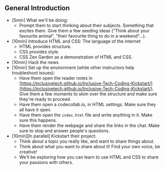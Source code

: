 ## General Introduction

- [5min] What we'll be doing:
    - Prompt them to start thinking about their subjects. Something that excites them. Give them a few seeding ideas ("Think about your favourite animal", "their favourite thing to do in a weekend"...).
- [10min] Introduce HTML and CSS: The language of the internet
    - HTML provides structure.
    - CSS provides style.
    - CSS Zen Garden as a demonstration of HTML and CSS.
- [10min] Hack the news
- [10min] Set up the environment (while other instructors help troubleshoot issues):
    - Have them open the reader notes in [https://inclusivetech.github.io/Inclusive-Tech-Coding-Kickstart/](https://inclusivetech.github.io/Inclusive-Tech-Coding-Kickstart/). Give them a few moments to skim over the structure and make sure they're ready to proceed.
    - Have them open a codecollab.io, in HTML settings. Make sure they all have it open.
    - Have them open the `index.html` file and write anything in it. Make sure this happens.
    - Have them render the webpage and share the links in the chat. Make sure to stop and answer people's questions.
- [10min][In parallel] Kickstart their project.
    - Think about a topic you really like, and want to share things about.
    - Think about what you want to share about it! Find your own voice, be creative!
    - We'll be exploring how you can learn to use HTML and CSS to share your passions with others.
